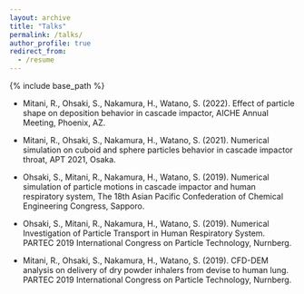 ```yaml
---
layout: archive
title: "Talks"
permalink: /talks/
author_profile: true
redirect_from:
  - /resume
---
```


{% include base_path %}


* Mitani, R., Ohsaki, S., Nakamura, H., Watano, S. (2022). Effect of particle shape on deposition behavior in cascade impactor, AICHE Annual Meeting, Phoenix, AZ.  


* Mitani, R., Ohsaki, S., Nakamura, H., Watano, S. (2021). Numerical simulation on cuboid and sphere particles behavior in cascade impactor throat, APT 2021, Osaka.  


* Ohsaki, S., Mitani, R., Nakamura, H., Watano, S. (2019). Numerical simulation of particle motions in cascade impactor and human respiratory system, The 18th Asian Pacific Confederation of Chemical Engineering Congress, Sapporo.  


* Ohsaki, S., Mitani, R., Nakamura, H., Watano, S. (2019). Numerical Investigation of Particle Transport in Human Respiratory System. PARTEC 2019 International Congress on Particle Technology, Nurnberg.   


* Mitani, R., Ohsaki, S., Nakamura, H., Watano, S. (2019). CFD-DEM analysis on delivery of dry powder inhalers from devise to human lung. PARTEC 2019 International Congress on Particle Technology, Nurnberg.  
